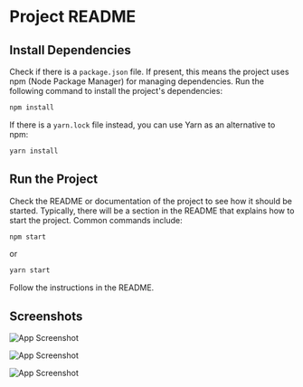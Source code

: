 # Project README

## Install Dependencies

Check if there is a `package.json` file. If present, this means the project uses npm (Node Package Manager) for managing dependencies. Run the following command to install the project's dependencies:

```bash
npm install
```

If there is a `yarn.lock` file instead, you can use Yarn as an alternative to npm:

```bash
yarn install
```

## Run the Project

Check the README or documentation of the project to see how it should be started. Typically, there will be a section in the README that explains how to start the project. Common commands include:

```bash
npm start
```

or

```bash
yarn start
```

Follow the instructions in the README.

## Screenshots

![App Screenshot](https://user-images.githubusercontent.com/101408845/273126619-a8583451-1478-4b80-bd17-25bfaba5eac1.png)

![App Screenshot](https://user-images.githubusercontent.com/101408845/273126548-368cd7f1-db23-4e5c-9905-31128c10d90e.png)

![App Screenshot](https://user-images.githubusercontent.com/101408845/273126619-a8583451-1478-4b80-bd17-25bfaba5eac1.png)

